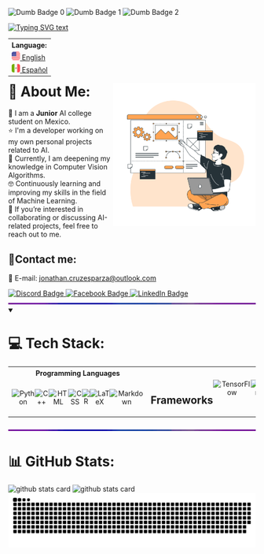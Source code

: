 <!-- Dumb badges -->
<img src="https://forthebadge.com/images/badges/gluten-free.svg" height="20" alt="Dumb Badge 0"/> <img src="https://forthebadge.com/images/badges/uses-badges.svg" height="20" alt="Dumb Badge 1"/> <img src="https://forthebadge.com/images/badges/powered-by-electricity.svg" height="20" alt="Dumb Badge 2"/>

<!-- Typing SVG -->
<a href="https://git.io/typing-svg" target="_blank" rel="noopener noreferrer">
    <img src="https://readme-typing-svg.demolab.com?font=IBM+Plex+Mono&pause=1000&color=FF7700&center=true&width=435&lines=Hello+there!%F0%9F%96%96+I+am+Jonathan+Cruz;-+Artificial+Intelligence+Engineer+-" alt="Typing SVG text" /></a>
  
<!-- Language Selector -->
<table align="right">
    <tr><th align="left">Language:</th>
    <tr><td><a href="https://github.com/JonathanCruze/JonathanCruze/tree/main"><img src="./assets/usa-icon.png" alt="US flag" width="17px"> English</a></td></tr>
    <tr><td><a href="https://github.com/JonathanCruze/JonathanCruze/blob/main/README.es.md"><img src="./assets/mex-icon.png" alt="Mexico flag" width="17px"> Español</a></td></tr>
</table>

<!-- Image at the side -->
<img align="right" src="./assets/illustration.png" width="290"/>

# 💫 About Me:
:school: I am a **Junior** AI college student on Mexico.<br>
:star: I'm a developer working on my own personal projects related to AI.<br>
:brain: Currently, I am deepening my knowledge in Computer Vision Algorithms.<br>
:nerd_face: Continuously learning and improving my skills in the field of Machine Learning.<br>
:briefcase: If you’re interested in collaborating or discussing AI-related projects, feel free to reach out to me.


<h2>📨Contact me:</h2>
  <p>
    📧 E-mail: <a href="mailto:jonathan.cruzesparza@outlook.com">jonathan.cruzesparza@outlook.com</a>
  </p>
  <a href="https://discordapp.com/users/180138956145295360">
    <img src="https://img.shields.io/badge/Discord-%237289DA.svg?logo=discord&logoColor=white" alt="Discord Badge">
  </a>
  <a href="https://facebook.com/profile.php?id=100009501942189">
    <img src="https://img.shields.io/badge/Facebook-%231877F2.svg?logo=Facebook&logoColor=white" alt="Facebook Badge">
  </a>
  <a href="https://linkedin.com/in/jonathan-cruz-esparza-436a40208/">
    <img src="https://img.shields.io/badge/LinkedIn-%230077B5.svg?logo=linkedin&logoColor=white" alt="LinkedIn Badge">
  </a>



<!-- RGB Separator border line -->
<img  src="./assets/rainbow_separator.gif" alt="Separator" width="900px">



<details open>
<summary><h1>💻 Tech Stack:</h1></summary>
<table>
  <tr>
    <th>Programming Languages</th>
    <th colspan="3" style="vertical-align: top;">Machine / Deep Learning Technologies</th>
    <th>Dev Tools</th>
    <th>Other Tools</th>
  </tr>
  <tr>
    <td valign="middle" align="center">
      <div style="display: flex;">
        <!-- Programming Languages badges -->
        <img src="https://img.shields.io/badge/python-3670A0?style=for-the-badge&logo=python&logoColor=ffdd54" alt="Python">
        <!-- <img src="https://img.shields.io/badge/🔥%20Mojo-%2301324D.svg?style=for-the-badge" alt="Mojo"> -->
        <img src="https://img.shields.io/badge/c++-%2300599C.svg?style=for-the-badge&logo=c%2B%2B&logoColor=white" alt="C++">
        <img src="https://img.shields.io/badge/HTML-%23E34F26.svg?style=for-the-badge&logo=html5&logoColor=white" alt="HTML">
        <img src="https://img.shields.io/badge/CSS-%231572B6.svg?style=for-the-badge&logo=css3&logoColor=white" alt="CSS">
        <img src="https://img.shields.io/badge/r-%23276C9F.svg?style=for-the-badge&logo=r&logoColor=white" alt="R">
        <img src="https://img.shields.io/badge/LaTeX-%23008080.svg?style=for-the-badge&logo=latex&logoColor=white" alt="LaTeX">
        <img src="https://img.shields.io/badge/markdown-%23000000.svg?style=for-the-badge&logo=markdown&logoColor=white" alt="Markdown">
      </div>
    </td>
   <td colspan="2" valign="top" align="center">
        <div style="display: flex;">
          <!-- Frameworks badges -->
          <h2>Frameworks</h2>
          <img src="https://img.shields.io/badge/TensorFlow-%23FF6F00.svg?style=for-the-badge&logo=TensorFlow&logoColor=white" alt="TensorFlow">
          <img src="https://img.shields.io/badge/Keras-%23D00000.svg?style=for-the-badge&logo=Keras&logoColor=white" alt="Keras">
          <img src="https://img.shields.io/badge/PyTorch-%23EE4C2C.svg?style=for-the-badge&logo=PyTorch&logoColor=white" alt="PyTorch">
          <img src="https://img.shields.io/badge/OPENCV-%235C3EE8.svg?style=for-the-badge&logo=OpenCV&logoColor=white" alt="OpenCV">
        </div>
        </td>
        <td valign="top" align="center">
        <div style="display: flex;">
          <!-- Architectures badges -->
          <h2>Architectures</h2>
          <img src="https://img.shields.io/badge/NLP-%2307397A.svg?style=for-the-badge" alt="Natural Language Processing">
          <img src="https://img.shields.io/badge/RNN's-%2332a11f.svg?style=for-the-badge" alt="Recurrent Neuronal Networks">
          <img src="https://img.shields.io/badge/CNN's-%23F02645.svg?style=for-the-badge" alt="Convolutional Neural Networks">
          <img src="https://img.shields.io/badge/GAN's-%23FF6F00.svg?style=for-the-badge" alt="Generative Adversarial Networks">
          <img src="https://img.shields.io/badge/Transformers-%235F17D4.svg?style=for-the-badge" alt="Transformers">
        </div>
    </td>
    <td valign="middle" align="center">
      <div style="display: flex;">
        <!-- Dev Tools badges -->
        <img src="https://img.shields.io/badge/Anaconda-%2344A833.svg?style=for-the-badge&logo=anaconda&logoColor=white" alt="Anaconda">
        <img src="https://img.shields.io/badge/PyCharm-%236C1960.svg?style=for-the-badge&logo=pycharm&logoColor=white" alt="PyCharm">
        <img src="https://img.shields.io/badge/flask-%23000.svg?style=for-the-badge&logo=flask&logoColor=white" alt="Flask">
        <img src="https://img.shields.io/badge/Jupyter%20Notebook-%23F37626.svg?style=for-the-badge&logo=jupyter&logoColor=white" alt="Jupyter Notebook">
        <img src="https://img.shields.io/badge/Linux-F8D4FA?style=for-the-badge&logo=linux&logoColor=black" alt="Linux">
        <img src="https://img.shields.io/badge/Windows-3232C9?style=for-the-badge&logo=windows&logoColor=white" alt="Windows OS">
        <img src="https://img.shields.io/badge/VS%20Code-%23007ACC.svg?style=for-the-badge&logo=visual-studio-code&logoColor=white" alt="Visual Studio Code">
        <img src="https://img.shields.io/badge/Docker-%232496ED.svg?style=for-the-badge&logo=docker&logoColor=white" alt="Docker">
        <img src="https://img.shields.io/badge/Kubernetes-%23326CE5.svg?style=for-the-badge&logo=kubernetes&logoColor=white" alt="Kubernetes">
        <img src="https://img.shields.io/badge/AWS-%23FF872B.svg?style=for-the-badge&logo=amazon-aws&logoColor=white" alt="Amazon Web Services">
        <img src="https://img.shields.io/badge/Azure-%230072F0.svg?style=for-the-badge&logo=azure-devops&logoColor=white" alt="Azure">
      </div>
    </td>
    <td valign="middle" align="center">
      <div style="display: flex;">
        <!-- Other tools badges -->
        <img src="https://img.shields.io/badge/blender-%23F5792A.svg?style=for-the-badge&logo=blender&logoColor=white" alt="Blender">
        <img src="https://img.shields.io/badge/UNITY-%23366273.svg?style=for-the-badge&logo=unity&logoColor=white" alt="UNITY">
        <img src="https://img.shields.io/badge/unreal-%2320232A.svg?style=for-the-badge&logo=unreal-engine&logoColor=white" alt="UNREAL">
        <img src="https://img.shields.io/badge/Excel-%23217346.svg?style=for-the-badge&logo=microsoft-excel&logoColor=white" alt="Excel">
        <img src="https://img.shields.io/badge/Discord-%237289DA.svg?style=for-the-badge&logo=discord&logoColor=white" alt="Discord">
        <img src="https://img.shields.io/badge/Git-%23F05032.svg?style=for-the-badge&logo=git&logoColor=white" alt="Git">
        <img src="https://img.shields.io/badge/GitHub-%23181717.svg?style=for-the-badge&logo=github&logoColor=white" alt="GitHub">
      </div>
    </td>
  </tr>
</table>
</details>


<!-- RGB Separator border line -->
<img  src="./assets/rainbow_separator.gif" alt="Separator" width="900px">

# 📊 GitHub Stats:

<picture>
  <source media="(prefers-color-scheme: dark)"
      srcset="https://github-readme-stats.vercel.app/api?username=JonathanCruze&border_radius=25&ring_color=FF7700&text_color=F5F5F7&bg_color=1F2430&hide_border=true&hide_title=true&rank_icon=github&show_icons=true&hide=issues,contribs"/>
  <source media="(prefers-color-scheme: light)"
      srcset="https://github-readme-stats.vercel.app/api?username=JonathanCruze&border_radius=25&text_color=1D1D1F&hide_border=true&hide_title=true&rank_icon=github&show_icons=true&hide=issues,contribs"/>
  <img alt="github stats card" src="https://github-readme-stats.vercel.app/api?username=JonathanCruze"/>
</picture>

<picture>
  <source media="(prefers-color-scheme: dark)"
      srcset="https://streak-stats.demolab.com?user=JonathanCruze&hide_border=true&border_radius=25&locale=es&date_format=j%20M%5B%20Y%5D&card_width=350&background=1F2430&ring=FF7700&sideNums=F5F5F7&fire=4B6FED&currStreakNum=F5F5F7&currStreakLabel=F5F5F7&stroke=4B6FED&sideLabels=F5F5F7&dates=FF7700&excludeDaysLabel=EB5454&hide_total_contributions=true"/>
  <source media="(prefers-color-scheme: light)"
      srcset="https://streak-stats.demolab.com/?user=JonathanCruze"/>
  <img alt="github stats card" src="https://streak-stats.demolab.com/?user=JonathanCruze"/>
</picture>

<picture>
  <source media="(prefers-color-scheme: dark)" srcset="https://raw.githubusercontent.com/JonathanCruze/JonathanCruze/output/github-contribution-grid-snake-dark.svg">
  <source media="(prefers-color-scheme: light)" srcset="https://raw.githubusercontent.com/JonathanCruze/JonathanCruze/output/github-contribution-grid-snake.svg">
  <img alt="github contribution grid snake animation" src="https://raw.githubusercontent.com/JonathanCruze/JonathanCruze/output/github-contribution-grid-snake.svg">
</picture>
